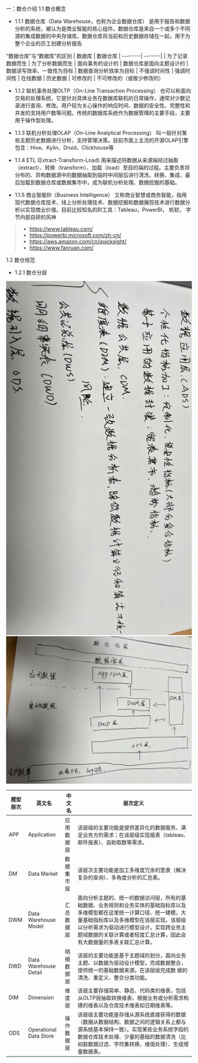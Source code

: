 
一：数仓介绍
1.1 数仓概念
- 1.1.1 数据仓库（Data Warehouse，也称为企业数据仓库）
是用于报告和数据分析的系统，被认为是商业智能的核心组件。数据仓库是来自一个或多个不同源的集成数据的中央存储库。数据仓库将当前和历史数据存储在一起，用于为整个企业的员工创建分析报告

“数据仓库”与“数据库”的区别
| 数据库 | 数据仓库
| --------| -------|
| 为了记录数据而生 | 为了分析数据而生
| 面向事务的设计的 | 数据仓库是面向主题设计的
| 数据读写效率、一致性为目标 | 数据查询分析效率为目标
| 不强调时间性 | 强调时间性
| 在线数据 | 历史数据
| 可修改的 | 不可修改的（或极少修改的）


- 1.1.2 联机事务处理OLTP（On-Line Transaction Processing） 
也可以称面向交易的处理系统，它是针对具体业务在数据库联机的日常操作，通常对少数记录进行查询、修改。用户较为关心操作的响应时间、数据的安全性、完整性和并发的支持用户数等问题。传统的数据库系统作为数据管理的主要手段，主要用于操作型处理。

- 1.1.3 联机分析处理OLAP（On-Line Analytical Processing）
叫一般针对某些主题历史数据进行分析，支持管理决策。目前市面上主流的开源OLAP引擎包含：Hive、Kylin、Druid、Clickhouse等

- 1.1.4 ETL (Extract-Transform-Load) 
用来描述将数据从来源端经过抽取（extract）、转换（transform）、加载（load）至目的端的过程。主要负责将分布的、异构数据源中的数据抽取到临时中间层后进行清洗、转换、集成，最后加载到数据仓库或数据集市中，成为联机分析处理、数据挖掘的基础。

- 1.1.5 商业智能BI（Business Intelligence）
又称商业智慧或商务智能，指用现代数据仓库技术、线上分析处理技术、数据挖掘和数据展现技术进行数据分析以实现商业价值。目前比较知名的BI工具：Tableau，PowerBI， 帆软， 字节内部自研的风神
> - https://www.tableau.com/
> - https://powerbi.microsoft.com/zh-cn/
> - https://aws.amazon.com/cn/quicksight/
> - https://www.fanruan.com/

1.2 数仓规范

- 1.2.1 数仓分层
<img src="./assets/aliyun.jpeg">
<img src="./assets/mycompony.jpeg">


| 模型层次 | 英文名 | 中文名 | 层次定义
| ------- | ----- | ---- | ----------
| APP | Application | 应用数据层 | 该层级的主要功能是提供差异化的数据服务、满足业务方的需求；在该层级实现报表（tableau、邮件报表）、自助取数等需求。
| DM | Data Market | 数据集市层 | 该层次主要功能是加工多维度冗余的宽表（解决复杂的查询）、多角度分析的汇总表。
| DWM | Data Warehouse Model | 汇总数据层 | 面向分析主题的、统一的数据访问层，所有的基础数据、业务规则和业务实体的基础指标库以及多维模型都在这里统一计算口径、统一建模，大量基础指标库以及多维模型在该层实现。该层级以分析需求为驱动进行模型设计，实现跨业务主题域数据的关联计算或者轻度汇总计算，因此会有大数据量的多表关联汇总计算。
| DWD | Data Warehouse Detail| 明细数据层 | 该层的主要功能是基于主题域的划分，面向业务主题、以数据为驱动设计模型，完成数据整合，提供统一的基础数据来源。在该层级完成数 据的清洗、重定义、整合分类功能。
| DIM | Dimension | 维度层 | 该层主要存储简单、静态、代码类的维表，包括从OLTP层抽取转换维表、根据业务或分析需求构建的维表以及仓库技术维表如日期维表等。
| ODS | Operational Data Store | 操作数据层 | 该层级主要功能是存储从源系统直接获得的数据（数据从数据结构、数据之间的逻辑关系上都与源系统基本保持一致）。实现某些业务系统字段的数据仓库技术处理、少量的基础的数据清洗（比如脏数据过滤、字符集转换、维值处理）、生成增量数据表。
